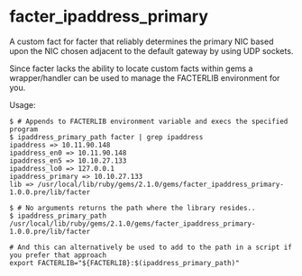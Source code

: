 # facter_ipaddress_primary

A custom fact for facter that reliably determines the primary NIC based upon the NIC chosen adjacent to the default gateway by using UDP sockets.

Since facter lacks the ability to locate custom facts within gems a wrapper/handler can be used to manage the FACTERLIB environment for you.

Usage:

```
$ # Appends to FACTERLIB environment variable and execs the specified program
$ ipaddress_primary_path facter | grep ipaddress
ipaddress => 10.11.90.148
ipaddress_en0 => 10.11.90.148
ipaddress_en5 => 10.10.27.133
ipaddress_lo0 => 127.0.0.1
ipaddress_primary => 10.10.27.133
lib => /usr/local/lib/ruby/gems/2.1.0/gems/facter_ipaddress_primary-1.0.0.pre/lib/facter

$ # No arguments returns the path where the library resides..
$ ipaddress_primary_path
/usr/local/lib/ruby/gems/2.1.0/gems/facter_ipaddress_primary-1.0.0.pre/lib/facter

# And this can alternatively be used to add to the path in a script if you prefer that approach
export FACTERLIB="${FACTERLIB}:$(ipaddress_primary_path)"
```
